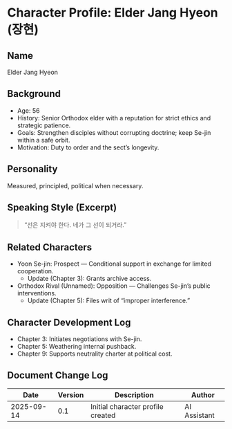 # Character Profile: Elder Jang Hyeon (장현)

## Name
Elder Jang Hyeon

## Background
- Age: 56
- History: Senior Orthodox elder with a reputation for strict ethics and strategic patience.
- Goals: Strengthen disciples without corrupting doctrine; keep Se-jin within a safe orbit.
- Motivation: Duty to order and the sect’s longevity.

## Personality
Measured, principled, political when necessary.

## Speaking Style (Excerpt)
> “선은 지켜야 한다. 네가 그 선이 되거라.”

## Related Characters
- Yoon Se-jin: Prospect — Conditional support in exchange for limited cooperation.
  - Update (Chapter 3): Grants archive access.
- Orthodox Rival (Unnamed): Opposition — Challenges Se-jin’s public interventions.
  - Update (Chapter 5): Files writ of “improper interference.”

## Character Development Log
- Chapter 3: Initiates negotiations with Se-jin.
- Chapter 5: Weathering internal pushback.
- Chapter 9: Supports neutrality charter at political cost.

## Document Change Log
| Date       | Version | Description                         | Author       |
|------------|---------|-------------------------------------|--------------|
| 2025-09-14 | 0.1     | Initial character profile created   | AI Assistant |
